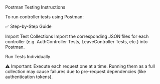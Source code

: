 Postman Testing Instructions

To run controller tests using Postman:

✅ Step-by-Step Guide

Import Test Collections
Import the corresponding JSON files for each controller 
(e.g. AuthController Tests, LeaveController Tests, etc.) 
into Postman.

Run Tests Individually

⚠️ Important: Execute each request one at a time.
Running them as a full collection may cause failures 
due to pre-request dependencies (like authentication tokens).